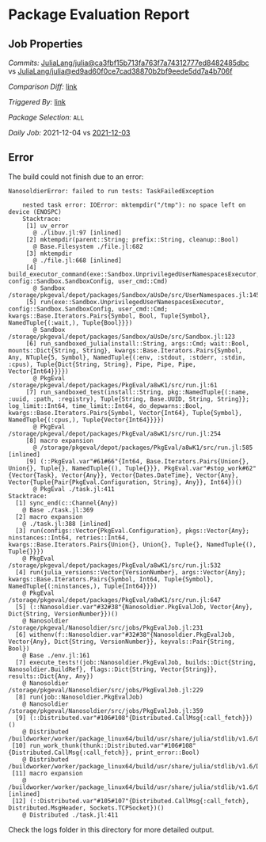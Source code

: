 # Package Evaluation Report

## Job Properties

*Commits:* [JuliaLang/julia@ca3fbf15b713fa763f7a74312777ed8482485dbc](https://github.com/JuliaLang/julia/commit/ca3fbf15b713fa763f7a74312777ed8482485dbc) vs [JuliaLang/julia@ed9ad60f0ce7cad38870b2bf9eede5dd7a4b706f](https://github.com/JuliaLang/julia/commit/ed9ad60f0ce7cad38870b2bf9eede5dd7a4b706f)

*Comparison Diff:* [link](https://github.com/JuliaLang/julia/compare/ed9ad60f0ce7cad38870b2bf9eede5dd7a4b706f..ca3fbf15b713fa763f7a74312777ed8482485dbc)

*Triggered By:* [link](https://github.com/JuliaLang/julia/commit/ca3fbf15b713fa763f7a74312777ed8482485dbc#commitcomment-61342529)

*Package Selection:* `ALL`

*Daily Job:* 2021-12-04 vs [2021-12-03](../../2021-12/03/report.md)

## Error

The build could not finish due to an error:

```
NanosoldierError: failed to run tests: TaskFailedException

    nested task error: IOError: mktempdir("/tmp"): no space left on device (ENOSPC)
    Stacktrace:
     [1] uv_error
       @ ./libuv.jl:97 [inlined]
     [2] mktempdir(parent::String; prefix::String, cleanup::Bool)
       @ Base.Filesystem ./file.jl:682
     [3] mktempdir
       @ ./file.jl:668 [inlined]
     [4] build_executor_command(exe::Sandbox.UnprivilegedUserNamespacesExecutor, config::Sandbox.SandboxConfig, user_cmd::Cmd)
       @ Sandbox /storage/pkgeval/depot/packages/Sandbox/aUsDe/src/UserNamespaces.jl:145
     [5] run(exe::Sandbox.UnprivilegedUserNamespacesExecutor, config::Sandbox.SandboxConfig, user_cmd::Cmd; kwargs::Base.Iterators.Pairs{Symbol, Bool, Tuple{Symbol}, NamedTuple{(:wait,), Tuple{Bool}}})
       @ Sandbox /storage/pkgeval/depot/packages/Sandbox/aUsDe/src/Sandbox.jl:123
     [6] run_sandboxed_julia(install::String, args::Cmd; wait::Bool, mounts::Dict{String, String}, kwargs::Base.Iterators.Pairs{Symbol, Any, NTuple{5, Symbol}, NamedTuple{(:env, :stdout, :stderr, :stdin, :cpus), Tuple{Dict{String, String}, Pipe, Pipe, Pipe, Vector{Int64}}}})
       @ PkgEval /storage/pkgeval/depot/packages/PkgEval/a8wK1/src/run.jl:61
     [7] run_sandboxed_test(install::String, pkg::NamedTuple{(:name, :uuid, :path, :registry), Tuple{String, Base.UUID, String, String}}; log_limit::Int64, time_limit::Int64, do_depwarns::Bool, kwargs::Base.Iterators.Pairs{Symbol, Vector{Int64}, Tuple{Symbol}, NamedTuple{(:cpus,), Tuple{Vector{Int64}}}})
       @ PkgEval /storage/pkgeval/depot/packages/PkgEval/a8wK1/src/run.jl:254
     [8] macro expansion
       @ /storage/pkgeval/depot/packages/PkgEval/a8wK1/src/run.jl:585 [inlined]
     [9] (::PkgEval.var"#61#66"{Int64, Base.Iterators.Pairs{Union{}, Union{}, Tuple{}, NamedTuple{(), Tuple{}}}, PkgEval.var"#stop_work#62"{Vector{Task}, Vector{Any}}, Vector{Dates.DateTime}, Vector{Any}, Vector{Tuple{Pair{PkgEval.Configuration, String}, Any}}, Int64})()
       @ PkgEval ./task.jl:411
Stacktrace:
  [1] sync_end(c::Channel{Any})
    @ Base ./task.jl:369
  [2] macro expansion
    @ ./task.jl:388 [inlined]
  [3] run(configs::Vector{PkgEval.Configuration}, pkgs::Vector{Any}; ninstances::Int64, retries::Int64, kwargs::Base.Iterators.Pairs{Union{}, Union{}, Tuple{}, NamedTuple{(), Tuple{}}})
    @ PkgEval /storage/pkgeval/depot/packages/PkgEval/a8wK1/src/run.jl:532
  [4] run(julia_versions::Vector{VersionNumber}, args::Vector{Any}; kwargs::Base.Iterators.Pairs{Symbol, Int64, Tuple{Symbol}, NamedTuple{(:ninstances,), Tuple{Int64}}})
    @ PkgEval /storage/pkgeval/depot/packages/PkgEval/a8wK1/src/run.jl:647
  [5] (::Nanosoldier.var"#32#38"{Nanosoldier.PkgEvalJob, Vector{Any}, Dict{String, VersionNumber}})()
    @ Nanosoldier /storage/pkgeval/Nanosoldier/src/jobs/PkgEvalJob.jl:231
  [6] withenv(f::Nanosoldier.var"#32#38"{Nanosoldier.PkgEvalJob, Vector{Any}, Dict{String, VersionNumber}}, keyvals::Pair{String, Bool})
    @ Base ./env.jl:161
  [7] execute_tests!(job::Nanosoldier.PkgEvalJob, builds::Dict{String, Nanosoldier.BuildRef}, flags::Dict{String, Vector{String}}, results::Dict{Any, Any})
    @ Nanosoldier /storage/pkgeval/Nanosoldier/src/jobs/PkgEvalJob.jl:229
  [8] run(job::Nanosoldier.PkgEvalJob)
    @ Nanosoldier /storage/pkgeval/Nanosoldier/src/jobs/PkgEvalJob.jl:359
  [9] (::Distributed.var"#106#108"{Distributed.CallMsg{:call_fetch}})()
    @ Distributed /buildworker/worker/package_linux64/build/usr/share/julia/stdlib/v1.6/Distributed/src/process_messages.jl:278
 [10] run_work_thunk(thunk::Distributed.var"#106#108"{Distributed.CallMsg{:call_fetch}}, print_error::Bool)
    @ Distributed /buildworker/worker/package_linux64/build/usr/share/julia/stdlib/v1.6/Distributed/src/process_messages.jl:63
 [11] macro expansion
    @ /buildworker/worker/package_linux64/build/usr/share/julia/stdlib/v1.6/Distributed/src/process_messages.jl:278 [inlined]
 [12] (::Distributed.var"#105#107"{Distributed.CallMsg{:call_fetch}, Distributed.MsgHeader, Sockets.TCPSocket})()
    @ Distributed ./task.jl:411
```

Check the logs folder in this directory for more detailed output.

